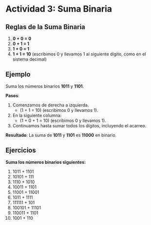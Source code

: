 # Actividad 3: Suma Binaria

## Reglas de la Suma Binaria

1. **0 + 0 = 0**
2. **0 + 1 = 1**
3. **1 + 0 = 1**
4. **1 + 1 = 10** (escribimos 0 y llevamos 1 al siguiente dígito, como en el sistema decimal)

## Ejemplo

Suma los números binarios **1011** y **1101**.

**Pasos**:

1. Comenzamos de derecha a izquierda.
   - \(1 + 1 = 10\) (escribimos 0 y llevamos 1).
2. En la siguiente columna:
   - \(1 + 0 + 1 = 10\) (escribimos 0 y llevamos 1).
3. Continuamos hasta sumar todos los dígitos, incluyendo el acarreo.

**Resultado**: La suma de **1011** y **1101** es **11000** en binario.

## Ejercicios

**Suma los números binarios siguientes:**

1. 1011 + 1101
2. 10101 + 111
3. 1110 + 1010
4. 10011 + 1101
5. 11001 + 11001
6. 1011 + 1111
7. 111111 + 101
8. 100101 + 11101
9. 110011 + 1101
10. 1001 + 110

